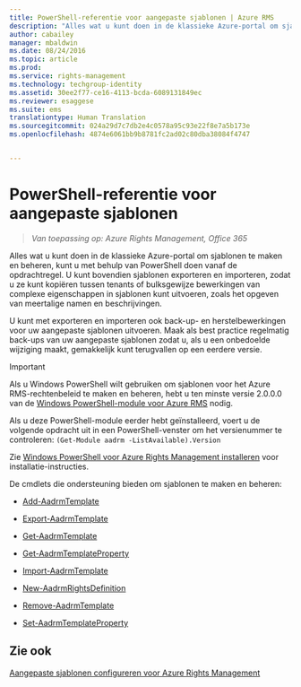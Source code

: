 ```yaml
---
title: PowerShell-referentie voor aangepaste sjablonen | Azure RMS
description: "Alles wat u kunt doen in de klassieke Azure-portal om sjablonen te maken en beheren, kunt u met behulp van PowerShell doen vanaf de opdrachtregel. U kunt bovendien sjablonen exporteren en importeren, zodat u ze kunt kopiëren tussen tenants of bulksgewijze bewerkingen van complexe eigenschappen in sjablonen kunt uitvoeren, zoals het opgeven van meertalige namen en beschrijvingen."
author: cabailey
manager: mbaldwin
ms.date: 08/24/2016
ms.topic: article
ms.prod: 
ms.service: rights-management
ms.technology: techgroup-identity
ms.assetid: 30ee2f77-ce16-4113-bcda-6089131849ec
ms.reviewer: esaggese
ms.suite: ems
translationtype: Human Translation
ms.sourcegitcommit: 024a29d7c7db2e4c0578a95c93e22f8e7a5b173e
ms.openlocfilehash: 4874e6061bb9b8781fc2ad02c80dba38084f4747


---
```




# PowerShell-referentie voor aangepaste sjablonen

>*Van toepassing op: Azure Rights Management, Office 365*

Alles wat u kunt doen in de klassieke Azure-portal om sjablonen te maken en beheren, kunt u met behulp van PowerShell doen vanaf de opdrachtregel. U kunt bovendien sjablonen exporteren en importeren, zodat u ze kunt kopiëren tussen tenants of bulksgewijze bewerkingen van complexe eigenschappen in sjablonen kunt uitvoeren, zoals het opgeven van meertalige namen en beschrijvingen.

U kunt met exporteren en importeren ook back-up- en herstelbewerkingen voor uw aangepaste sjablonen uitvoeren. Maak als best practice regelmatig back-ups van uw aangepaste sjablonen zodat u, als u een onbedoelde wijziging maakt, gemakkelijk kunt terugvallen op een eerdere versie.

> [!IMPORTANT]
> Als u Windows PowerShell wilt gebruiken om sjablonen voor het Azure RMS-rechtenbeleid te maken en beheren, hebt u ten minste versie 2.0.0.0 van de [Windows PowerShell-module voor Azure RMS](http://go.microsoft.com/fwlink/?LinkId=257721) nodig.
> 
> Als u deze PowerShell-module eerder hebt geïnstalleerd, voert u de volgende opdracht uit in een PowerShell-venster om het versienummer te controleren: `(Get-Module aadrm -ListAvailable).Version`

Zie [Windows PowerShell voor Azure Rights Management installeren](install-powershell.md) voor installatie-instructies.

De cmdlets die ondersteuning bieden om sjablonen te maken en beheren:

-   [Add-AadrmTemplate](https://msdn.microsoft.com/library/azure/dn727075.aspx)

-   [Export-AadrmTemplate](https://msdn.microsoft.com/library/azure/dn727078.aspx)

-   [Get-AadrmTemplate](https://msdn.microsoft.com/library/azure/dn727079.aspx)

-   [Get-AadrmTemplateProperty](https://msdn.microsoft.com/library/azure/dn727081.aspx)

-   [Import-AadrmTemplate](https://msdn.microsoft.com/library/azure/dn727077.aspx)

-   [New-AadrmRightsDefinition](https://msdn.microsoft.com/library/azure/dn727080.aspx)

-   [Remove-AadrmTemplate](https://msdn.microsoft.com/library/azure/dn727082.aspx)

-   [Set-AadrmTemplateProperty](https://msdn.microsoft.com/library/azure/dn727076.aspx)



## Zie ook
[Aangepaste sjablonen configureren voor Azure Rights Management](configure-custom-templates.md)


<!--HONumber=Aug16_HO4-->


